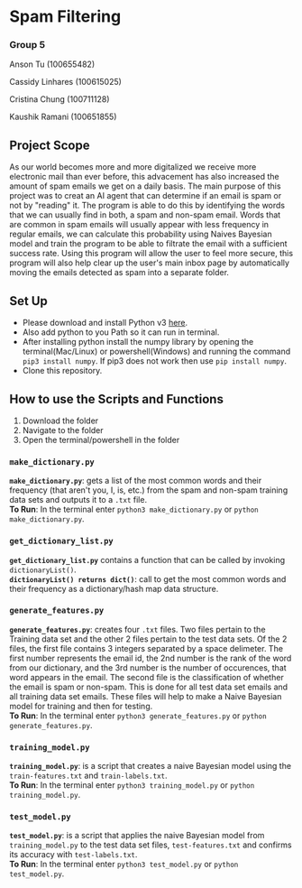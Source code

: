 # Spam Filtering

### Group 5
Anson Tu (100655482) 

Cassidy Linhares (100615025)

Cristina Chung (100711128)

Kaushik Ramani (100651855)

## Project Scope
As our world becomes more and more digitalized we receive more electronic mail than ever before, this advacement has also increased the amount of spam emails we get on a daily basis. The main purpose of this project was to creat an AI agent that can determine if an email is spam or not by "reading" it. The program is able to do this by identifying the words that we can usually find in both, a spam and non-spam email. Words that are common in spam emails will usually appear with less frequency in regular emails, we can calculate this probability using Naives Bayesian model and train the program to be able to filtrate the email with a sufficient success rate. Using this program will allow the user to feel more secure, this program will also help clear up the user's main inbox page by automatically moving the emails detected as spam into a separate folder.

## Set Up 
- Please download and install Python v3 [here](https://www.python.org/downloads/).  
- Also add python to you Path so it can run in terminal.  
- After installing python install the numpy library by opening the terminal(Mac/Linux) or powershell(Windows) and running the command `pip3 install numpy`. If pip3 does not work then use `pip install numpy`.  
- Clone this repository. 

## How to use the Scripts and Functions
1. Download the folder
1. Navigate to the folder
2. Open the terminal/powershell in the folder

### `make_dictionary.py`
**`make_dictionary.py`**: gets a list of the most common words and their frequency (that aren't you, I, is, etc.) from the spam and non-spam training data sets and outputs it to a `.txt` file.  
**To Run**: In the terminal enter `python3 make_dictionary.py` or `python make_dictionary.py`.

### `get_dictionary_list.py`
**`get_dictionary_list.py`** contains a function that can be called by invoking `dictionaryList()`.  
**`dictionaryList() returns dict()`**: call to get the most common words and their frequency as a dictionary/hash map data structure.

### `generate_features.py`
**`generate_features.py`**: creates four `.txt` files. Two files pertain to the Training data set and the other 2 files pertain to the test data sets. Of the 2 files, the first file contains 3 integers separated by a space delimeter. The first number represents the email id, the 2nd number is the rank of the word from our dictionary, and the 3rd number is the number of occurences, that word appears in the email. The second file is the classification of whether the email is spam or non-spam. This is done for all test data set emails and all training data set emails. These files will help to make a Naive Bayesian model for training and then for testing.  
**To Run**: In the terminal enter `python3 generate_features.py` or `python generate_features.py`.

### `training_model.py`
**`training_model.py`**: is a script that creates a naive Bayesian model using the `train-features.txt` and `train-labels.txt`.  
**To Run**: In the terminal enter `python3 training_model.py` or `python training_model.py`.

### `test_model.py`
**`test_model.py`**: is a script that applies the naive Bayesian model from `training_model.py` to the test data set files, `test-features.txt` and confirms its accuracy with `test-labels.txt`.  
**To Run**: In the terminal enter `python3 test_model.py` or `python test_model.py`.
